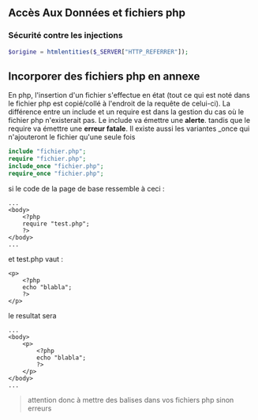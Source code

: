 ## Accès Aux Données et fichiers php

### Sécurité contre les injections

```php
$origine = htmlentities($_SERVER["HTTP_REFERRER"]);
```

## Incorporer des fichiers php en annexe

En php, l'insertion d'un fichier s'effectue en état (tout ce qui est noté dans le fichier php est copié/collé à l'endroit de la requête de celui-ci). La différence entre un include et un require est dans la gestion du cas où le fichier php n'existerait pas. Le include va émettre une **alerte**. tandis que le require va émettre une **erreur fatale**. Il existe aussi les variantes _once qui n'ajouteront le fichier qu'une seule fois 

```php
include "fichier.php"; 
require "fichier.php";
include_once "fichier.php";
require_once "fichier.php";
```

si le code de la page de base ressemble à ceci : 

```php+HTML
...
<body>
    <?php 
    require "test.php";
    ?>
</body>
...
```

et test.php vaut : 

```php+HTML
<p>
    <?php
    echo "blabla";
    ?>
</p>
```

le resultat sera 

```
...
<body>
    <p>
        <?php
        echo "blabla";
        ?>
    </p>
</body>
...
```

> attention donc à mettre des balises dans vos fichiers php sinon erreurs